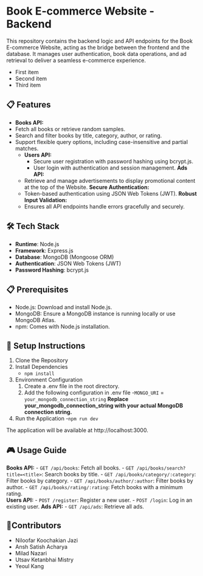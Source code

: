 
# Book E-commerce Website - Backend

This repository contains the backend logic and API endpoints for the Book E-commerce Website, acting as the bridge between the frontend and the database. It manages user authentication, book data operations, and ad retrieval to deliver a seamless e-commerce experience.

* First item
* Second item
* Third item
## 📋 Features
   - **Books API:**
  - Fetch all books or retrieve random samples.
  - Search and filter books by title, category, author, or rating.
  - Support flexible query options, including case-insensitive and partial matches.
    - **Users API:**
      * Secure user registration with password hashing using bcrypt.js.
      * User login with authentication and session management.
**Ads API:**
    - Retrieve and manage advertisements to display promotional content at the top of the Website.
**Secure Authentication:**
    - Token-based authentication using JSON Web Tokens (JWT).
**Robust Input Validation:**
    - Ensures all API endpoints handle errors gracefully and securely.

## 🛠 Tech Stack
- **Runtime**: Node.js
- **Framework**: Express.js
- **Database**: MongoDB (Mongoose ORM)
- **Authentication**: JSON Web Tokens (JWT)
- **Password Hashing**: bcrypt.js

## 📋 Prerequisites
- Node.js: Download and install Node.js.
- MongoDB: Ensure a MongoDB instance is running locally or use MongoDB Atlas.
- npm: Comes with Node.js installation.
  
## 🚀 Setup Instructions
1.  Clone the Repository
2.  Install Dependencies
    - `npm install`
3. Environment Configuration
    1. Create a .env file in the root directory.
    2. Add the following configuration in .env file
        -`MONGO_URI` = `your_mongodb_connection_string`
       **Replace your_mongodb_connection_string with your actual MongoDB connection string.**
4. Run the Application
    -`npm run dev`

The application will be available at http://localhost:3000.

## 🎮 Usage Guide
**Books API:**
    - `GET /api/books`: Fetch all books.
    - `GET /api/books/search?title=<title>`: Search books by title.
    - `GET /api/books/category/:category`: Filter books by category.
    - `GET /api/books/author/:author`: Filter books by author.
    - `GET /api/books/rating/:rating`: Fetch books with a minimum rating.    
**Users API:**
    - `POST /register`: Register a new user.
    - `POST /login`: Log in an existing user.
**Ads API:**
    - `GET /api/ads`: Retrieve all ads.

## 🤝Contributors
  - Niloofar Koochakian Jazi
  - Ansh Satish Acharya
  - Milad Nazari
  - Utsav Ketanbhai Mistry
  - Yeoul Kang

